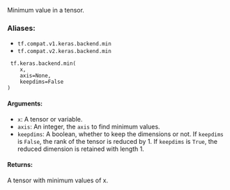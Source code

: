 
Minimum value in a tensor.
### Aliases:
- `tf.compat.v1.keras.backend.min`
- `tf.compat.v2.keras.backend.min`

```
 tf.keras.backend.min(
    x,
    axis=None,
    keepdims=False
)
```
#### Arguments:
- `x`: A tensor or variable.
- `axis`: An integer, the `axis` to find minimum values.
- `keepdims`: A boolean, whether to keep the dimensions or not. If `keepdims` is `False`, the rank of the tensor is reduced by 1. If `keepdims` is `True`, the reduced dimension is retained with length 1.
#### Returns:

A tensor with minimum values of x.
